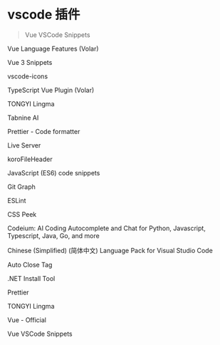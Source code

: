# vscode 插件

> Vue VSCode Snippets

Vue Language Features (Volar)

Vue 3 Snippets

vscode-icons

TypeScript Vue Plugin (Volar)

TONGYI Lingma

Tabnine AI

Prettier - Code formatter

Live Server

koroFileHeader

JavaScript (ES6) code snippets

Git Graph

ESLint

CSS Peek

Codeium: AI Coding Autocomplete and Chat for Python, Javascript, Typescript, Java, Go, and more

Chinese (Simplified) (简体中文) Language Pack for Visual Studio Code

Auto Close Tag

.NET Install Tool

Prettier

TONGYI Lingma

Vue - Official

Vue VSCode Snippets


